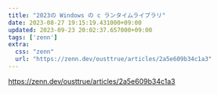 ```yaml
---
title: "2023の Windows の c ランタイムライブラリ"
date: 2023-08-27 19:15:19.431000+09:00
updated: 2023-09-23 20:02:37.657000+09:00
tags: ['zenn']
extra:
  css: "zenn"
  url: "https://zenn.dev/ousttrue/articles/2a5e609b34c1a3"
---
```


<https://zenn.dev/ousttrue/articles/2a5e609b34c1a3>
